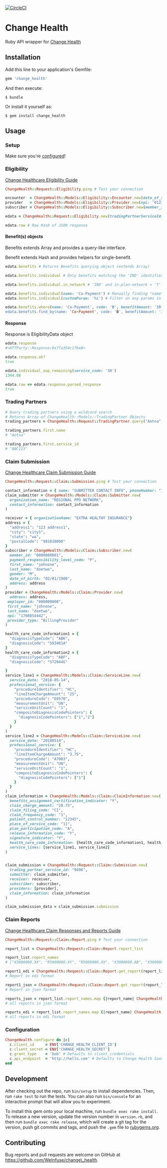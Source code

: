 [![CircleCI](https://circleci.com/gh/WeInfuse/change_health.svg?style=svg)](https://circleci.com/gh/WeInfuse/change_health)

# Change Health
Ruby API wrapper for [Change Health](https://developers.changehealthcare.com/api)

## Installation

Add this line to your application's Gemfile:

```ruby
gem 'change_health'
```

And then execute:

    $ bundle

Or install it yourself as:

    $ gem install change_health

## Usage

### Setup

Make sure you're [configured](#configuration)!

### Eligibility
[Change Healthcare Eligibility Guide](https://developers.changehealthcare.com/eligibilityandclaims/docs)
```ruby
ChangeHealth::Request::Eligibility.ping # Test your connection

encounter  = ChangeHealth::Models::Eligibility::Encounter.new(date_of_service: Date.current, service_type_codes: ['98'])
provider   = ChangeHealth::Models::Eligibility::Provider.new(npi: '0123456789', last_name: 'Bobson', first_name: 'Bob')
subscriber = ChangeHealth::Models::Eligibility::Subscriber.new(member_id: '0000000000', first_name: 'johnOne', last_name: 'doeOne', date_of_birth: '18800102')

edata = ChangeHealth::Request::Eligibility.new(tradingPartnerServiceId: '000050', provider: provider, subscriber: subscriber, encounter: encounter).query

edata.raw # Raw Hash of JSON response
```

#### Benefit(s) objects
Benefits extends Array and provides a query-like interface.

Benefit extends Hash and provides helpers for single-benefit.

```ruby
edata.benefits # Returns Benefits querying object (extends Array)

edata.benefits.individual # Only benefits matching the 'IND' identifier

edata.benefits.individual.in_network # 'IND' and in-plan-network = 'Y'

edata.benefits.individual(name: 'Co-Payment') # Manually finding "name" == "Co-Payment" in JSON
edata.benefits.individual(customParam: 'hi') # Filter on any params in the API combined with 'IND' type

edata.benefits.where(name: 'Co-Payment', code: 'B', benefitAmount: '30) # Generic 'where' api returns a Benefits querying object for chaining
edata.benefits.find_by(name: 'Co-Payment', code: 'B', benefitAmount: '30) # Generic 'find_by' api returns first object found
```

#### Response

Response is EligibilityData object

```ruby
edata.response
#<HTTParty::Response:0x7fa354c1fbe8>

edata.response.ok?
true

edata.individual_oop_remaining(service_code: '30')
1344.88

edata.raw == edata.response.parsed_response
true
```

### Trading Partners
```ruby
# Query trading partners using a wildcard search
# Returns Array of ChangeHealth::Models::TradingPartner Objects
trading_partners = ChangeHealth::Request::TradingPartner.query("Aetna")

trading_partners.first.name
# "Aetna"

trading_partners.first.service_id
# "ABC123"
```

### Claim Submission
[Change Healthcare Claim Submission Guide](https://developers.changehealthcare.com/eligibilityandclaims/docs/professional-claims-v3-getting-started)
```ruby
ChangeHealth::Request::Claim::Submission.ping # Test your connection

contact_information = { name: "SUBMITTER CONTACT INFO", phoneNumber: "123456789"}
claim_submitter = ChangeHealth::Models::Claim::Submitter.new(
  organization_name: "REGIONAL PPO NETWORK",
  contact_information: contact_information
)

receiver = { organizationName: "EXTRA HEALTHY INSURANCE"}
address = {
  "address1": "123 address1",
  "city": "city1",
  "state": "wa",
  "postalCode": "981010000"
}
subscriber = ChangeHealth::Models::Claim::Subscriber.new(
  member_id: "0000000001",
  payment_responsibility_level_code: "P",
  first_name: "johnone",
  last_name: "doetwo",
  gender: "M",
  date_of_birth: "02/01/1980",
  address: address
)
provider = ChangeHealth::Models::Claim::Provider.new(
  address: address,
 employer_id: "000000000",
 first_name: "johnone",
 last_name: "doetwo",
 npi: "1760854442",
 provider_type: "BillingProvider"
)

health_care_code_information1 = {
  "diagnosisTypeCode": "ABK",
  "diagnosisCode": "S93401A"
}
health_care_code_information2 = {
  "diagnosisTypeCode": "ABF",
  "diagnosisCode": "S72044G"

}
service_line1 = ChangeHealth::Models::Claim::ServiceLine.new(
  service_date: "2018-05-14",
  professional_service: {
    "procedureIdentifier": "HC",
    "lineItemChargeAmount": "25",
    "procedureCode": "E0570",
    "measurementUnit": "UN",
    "serviceUnitCount": "1",
    "compositeDiagnosisCodePointers": {
      "diagnosisCodePointers": ["1","2"]
    }
  }
)
service_line2 = ChangeHealth::Models::Claim::ServiceLine.new(
  service_date: "20180514",
  professional_service: {
    "procedureIdentifier": "HC",
    "lineItemChargeAmount": "3.75",
    "procedureCode": "A7003",
    "measurementUnit": "UN",
    "serviceUnitCount": "1",
    "compositeDiagnosisCodePointers": {
      "diagnosisCodePointers": ["1"]
    }
  }
)
claim_information = ChangeHealth::Models::Claim::ClaimInformation.new(
  benefits_assignment_certification_indicator: "Y",
  claim_charge_amount: "28.75",
  claim_filing_code: "CI",
  claim_frequency_code: "1",
  patient_control_number: "12345",
  place_of_service_code: "11",
  plan_participation_code: "A",
  release_information_code: "Y",
  signature_indicator: "Y",
  health_care_code_information: [health_care_code_information1, health_care_code_information2],
  service_lines: [service_line1, service_line2]
)


claim_submission = ChangeHealth::Request::Claim::Submission.new(
  trading_partner_service_id: "9496",
  submitter: claim_submitter,
  receiver: receiver,
  subscriber: subscriber,
  providers: [provider],
  claim_information: claim_information
)

claim_submission_data = claim_submission.submission
```

### Claim Reports
[Change Healthcare Claim Responses and Reports Guide](https://developers.changehealthcare.com/eligibilityandclaims/docs/claims-responses-and-reports-getting-started)
```ruby
ChangeHealth::Request::Claim::Report.ping # Test your connection

report_list = ChangeHealth::Request::Claim::Report.report_list

report_list.report_names
# ["X3000000.XX", "R5000000.XY", "R5000000.XX", "X3000000.AB", "X3000000.AC", "X3000000.ZZ", "R5000000.XZ", "R5000000.YZ", "R5000000.WA", "R5000000.WB", "R5000000.WC"]

report1_edi = ChangeHealth::Request::Claim::Report.get_report(report_list.report_names.first, as_json_report: false)
# Report in edi format

report1_json = ChangeHealth::Request::Claim::Report.get_report(report_list.report_names.first, as_json_report: true)
# Report in json format

reports_json = report_list.report_names.map {|report_name| ChangeHealth::Request::Claim::Report.get_report(report_name)}
# all reports in json format

reports_edi = report_list.report_names.map {|report_name| ChangeHealth::Request::Claim::Report.get_report(report_name, as_json_report: false)}
# all reports in edi format
```

### Configuration

```ruby
ChangeHealth.configure do |c|
  c.client_id     = ENV['CHANGE_HEALTH_CLIENT_ID']
  c.client_secret = ENV['CHANGE_HEALTH_SECRET']
  c.grant_type    = 'bob' # Defaults to client_credentials
  c.api_endpoint  = 'http://hello.com' # Defaults to Change Health Sandbox endpoint
end
```

## Development

After checking out the repo, run `bin/setup` to install dependencies. Then, run `rake test` to run the tests. You can also run `bin/console` for an interactive prompt that will allow you to experiment.

To install this gem onto your local machine, run `bundle exec rake install`. To release a new version, update the version number in `version.rb`, and then run `bundle exec rake release`, which will create a git tag for the version, push git commits and tags, and push the `.gem` file to [rubygems.org](https://rubygems.org).

## Contributing

Bug reports and pull requests are welcome on GitHub at https://github.com/WeInfuse/change\_health.

